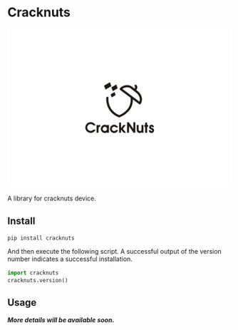 # Cracknuts

<p align="center">
  <img src="./docs/static/logo.svg">
</p>

A library for cracknuts device.  

## Install

```shell
pip install cracknuts
```

And then execute the following script. A successful output of the version number indicates a successful installation.

```python
import cracknuts
cracknuts.version()
```

## Usage

***More details will be available soon.***  
